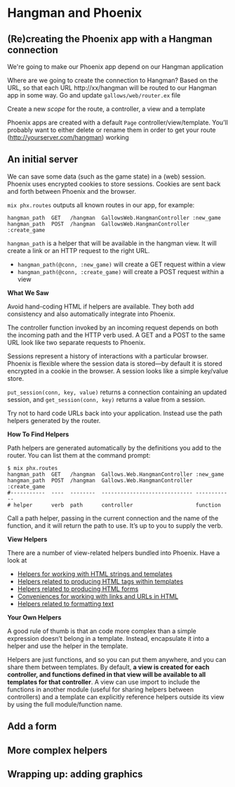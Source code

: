 # Hangman and Phoenix

## (Re)creating the Phoenix app with a Hangman connection

We're going to make our Phoenix app depend on our Hangman application

Where are we going to create the connection to Hangman? Based on the URL, so that each URL http://xx/hangman will be routed to our Hangman app in some way. Go and update `gallows/web/router.ex` file

Create a new *scope* for the route, a controller, a view and a template

Phoenix apps are created with a default `Page` controller/view/template. You’ll probably want to either delete or rename them in order to get your route (http://yourserver.com/hangman) working

## An initial server

We can save some data (such as the game state) in a (web) session. Phoenix uses encrypted cookies to store sessions. Cookies are sent back and forth between Phoenix and the browser.

`mix phx.routes` outputs all known routes in our app, for example:

```
hangman_path  GET   /hangman  GallowsWeb.HangmanController :new_game
hangman_path  POST  /hangman  GallowsWeb.HangmanController :create_game
```

`hangman_path` is a helper that will be available in the hangman view. It will create a link or an HTTP request to the right URL.

- `hangman_path(@conn, :new_game)` will create a GET request within a view
- `hangman_path(@conn, :create_game)` will create a POST request within a view

**What We Saw**

Avoid hand-coding HTML if helpers are available. They both add consistency and also automatically integrate into Phoenix.

The controller function invoked by an incoming request depends on both the incoming path and the HTTP verb used. A GET and a POST to the same URL look like two separate requests to Phoenix.

Sessions represent a history of interactions with a particular browser. Phoenix is flexible where the session data is stored—by default it is stored encrypted in a cookie in the browser. A session looks like a simple key/value store.

`put_session(conn, key, value)` returns a connection containing an updated session, and `get_session(conn, key)` returns a value from a session.

Try not to hard code URLs back into your application. Instead use the path helpers generated by the router.

**How To Find Helpers**

Path helpers are generated automatically by the definitions you add to the router. You can list them at the command prompt:

```
$ mix phx.routes
hangman_path  GET   /hangman  Gallows.Web.HangmanController :new_game
hangman_path  POST  /hangman  Gallows.Web.HangmanController :create_game
#-----------  ----  --------  ----------------------------- ------------
# helper      verb  path      controller                    function
```

Call a path helper, passing in the current connection and the name of the function, and it will return the path to use. It’s up to you to supply the verb.

**View Helpers**

There are a number of view-related helpers bundled into Phoenix. Have a look at


- [Helpers for working with HTML strings and templates](https://hexdocs.pm/phoenix_html/Phoenix.HTML.html)
- [Helpers related to producing HTML tags within templates](https://hexdocs.pm/phoenix_html/Phoenix.HTML.Tag.html)
- [Helpers related to producing HTML forms](https://hexdocs.pm/phoenix_html/Phoenix.HTML.Form.html)
- [Conveniences for working with links and URLs in HTML](https://hexdocs.pm/phoenix_html/Phoenix.HTML.Link.html)
- [Helpers related to formatting text](https://hexdocs.pm/phoenix_html/Phoenix.HTML.Format.html)

**Your Own Helpers**

A good rule of thumb is that an code more complex than a simple expression doesn’t belong in a template. Instead, encapsulate it into a helper and use the helper in the template.

Helpers are just functions, and so you can put them anywhere, and you can share them between templates. By default, **a view is created for each controller, and functions defined in that view will be available to all templates for that controller**. A view can use import to include the functions in another module (useful for sharing helpers between controllers) and a template can explicitly reference helpers outside its view by using the full module/function name.

## Add a form

## More complex helpers

## Wrapping up: adding graphics

